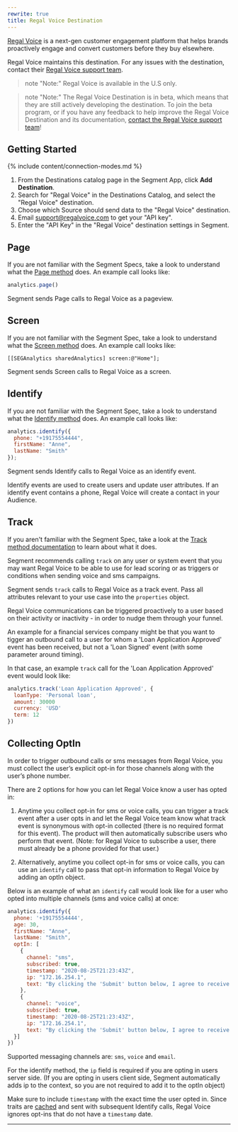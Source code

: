 ```yaml
---
rewrite: true
title: Regal Voice Destination
---
```


[Regal Voice](https://regalvoice.com/?utm_source=segmentio&utm_medium=docs&utm_campaign=partners) is a next-gen customer engagement platform that helps brands proactively engage and convert customers before they buy elsewhere.

Regal Voice maintains this destination. For any issues with the destination, contact their [Regal Voice support team](mailto:support@regalvoice.com).

> note "Note:"
> Regal Voice is available in the U.S only.

> note "Note:"
> The Regal Voice Destination is in beta, which means that they are still actively developing the destination. To join the beta program, or if you have any feedback to help improve the Regal Voice Destination and its documentation, [contact the Regal Voice support team](mailto:support@regalvoice.com)! 


## Getting Started

{% include content/connection-modes.md %}

1. From the Destinations catalog page in the Segment App, click **Add Destination**.
2. Search for "Regal Voice" in the Destinations Catalog, and select the "Regal Voice" destination.
3. Choose which Source should send data to the "Regal Voice" destination.
4. Email support@regalvoice.com to get your "API key".
5. Enter the "API Key" in the "Regal Voice" destination settings in Segment.


## Page

If you are not familiar with the Segment Specs, take a look to understand what the [Page method](/docs/connections/spec/page/) does. An example call looks like:

```js
analytics.page()
```

Segment sends Page calls to Regal Voice as a pageview. 


## Screen

If you are not familiar with the Segment Spec, take a look to understand what the [Screen method](/docs/connections/spec/screen/) does. An example call looks like:

```obj-c
[[SEGAnalytics sharedAnalytics] screen:@"Home"];
```

Segment sends Screen calls to Regal Voice as a screen. 


## Identify

If you are not familiar with the Segment Spec, take a look to understand what the [Identify method](/docs/connections/spec/identify/) does. An example call  looks like:

```js
analytics.identify({
  phone: "+19175554444", 
  firstName: "Anne",
  lastName: "Smith"
});
```

Segment sends Identify calls to Regal Voice as an identify event.

Identify events are used to create users and update user attributes. If an identify event contains a phone, Regal Voice will create a contact in your Audience.

## Track

If you aren't familiar with the Segment Spec, take a look at the [Track method documentation](/docs/connections/spec/track/) to learn about what it does. 

Segment recommends calling `track` on any user or system event that you may want Regal Voice to be able to use for lead scoring or as triggers or conditions when sending voice and sms campaigns.

Segment sends `track` calls to Regal Voice as a track event. Pass all attributes relevant to your use case into the `properties` object. 

Regal Voice communications can be triggered proactively to a user based on their activity or inactivity - in order to nudge them through your funnel. 

An example for a financial services company might be that you want to tigger an outbound call to a user for whom a 'Loan Application Approved' event has been received, but not a 'Loan Signed' event (with some parameter around timing).

In that case, an example `track` call for the 'Loan Application Approved' event would look like:

```js
analytics.track('Loan Application Approved', {
  loanType: 'Personal loan', 
  amount: 30000
  currency: 'USD'
  term: 12
})
```

## Collecting OptIn

In order to trigger outbound calls or sms messages from Regal Voice, you must collect the user’s explicit opt-in for those channels along with the user’s phone number.

There are 2 options for how you can let Regal Voice know a user has opted in:

1. Anytime you collect opt-in for sms or voice calls, you can trigger a track event after a user opts in and let the Regal Voice team know what track event is synonymous with opt-in collected (there is no required format for this event). The product will then automatically subscribe users who perform that event. (Note: for Regal Voice to subscribe a user, there must already be a phone provided for that user.)

2. Alternatively, anytime you collect opt-in for sms or voice calls, you can use an `identify` call to pass that opt-in information to Regal Voice by adding an optIn object.

Below is an example of what an `identify` call would look like for a user who opted into multiple channels (sms and voice calls) at once:

```js
analytics.identify({
  phone: '+19175554444',
  age: 30,
  firstName: "Anne",
  lastName: "Smith",
  optIn: [
    {
      channel: "sms",
      subscribed: true,
      timestamp: "2020-08-25T21:23:43Z",
      ip: "172.16.254.1",
      text: "By clicking the 'Submit' button below, I agree to receive automated marketing SMS and calls."
    }, 
    {
      channel: "voice",
      subscribed: true,
      timestamp: "2020-08-25T21:23:43Z",
      ip: "172.16.254.1",
      text: "By clicking the 'Submit' button below, I agree to receive automated marketing SMS and calls."
  }]
})
```

Supported messaging channels are: `sms`, `voice` and `email`.

For the identify method, the `ip` field is required if you are opting in users server side. (If you are opting in users client side, Segment automatically adds ip to the context, so you are not required to add it to the optIn object) 

Make sure to include `timestamp` with the exact time the user opted in. Since traits are [cached](/docs/connections/sources/catalog/libraries/website/javascript/identity/#clearing-traits) and sent with subsequent Identify calls, Regal Voice ignores opt-ins that do not have a `timestamp` date. 

---

